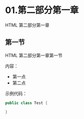 # 01.第二部分第一章

HTML 第二部分第一章

## 第一节

HTML 第二部分第一章第一节

内容：
+ 第一点
+ 第二点

示例代码：

```java
public class Test {

}
```


